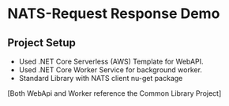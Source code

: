 # NATS-Request Response Demo

## Project Setup

- Used .NET Core Serverless (AWS) Template for WebAPI.
- Used .NET Core Worker Service for background worker.
- Standard Library with NATS client nu-get package

[Both WebApi and Worker reference the Common Library Project]






